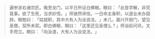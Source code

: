 > 遍参浙右诸宗匠。晚至龙门，以平日所证白佛眼。眼曰：​「此皆学解，非究竟事。欲了生死，当求妙悟。​」师骇然谛信。一日命主香积，以道业未办固辞。眼勉曰：​「姑就职，其中大有人为汝说法。​」未几，晨兴开厨门，望见圣僧，契所未契。即白佛眼，眼曰：​「这里还见圣僧么？​」师诣前问讯，叉手而立。眼曰：​「向汝道，大有人为汝说法。​」


